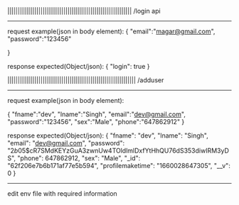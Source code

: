 ||||||||||||||||||||||||||||||||||||||||||||||||||||||||||||
/login api
____________________________________________________________

request example(json in body element):
{
"email":"magar@gmail.com",
"password":"123456"

}

response expected(Object/json):
    {
        "login": true
    }

||||||||||||||||||||||||||||||||||||||||||||||||||||||||||||||
/adduser
______________________________________________________________
request example(json in body element):

{
    "fname":"dev",
    "lname":"Singh",
    "email":"dev@gmail.com",
    "password":"123456",
    "sex":"Male",
    "phone":"647862912"
}


response expected(Object/json):
{
    "fname": "dev",
    "lname": "Singh",
    "email": "dev@gmail.com",
    "password": "$2b$05$cR7SMdKEYzGuA3zwnUw4TOldlmlDxfYtHhQU76dS353diwIRM3yDS",
    "phone": 647862912,
    "sex": "Male",
    "_id": "62f206e7b6b171af77e5b594",
    "profilemaketime": "1660028647305",
    "__v": 0
}
__________________________________________________________________________

edit env file with required information
